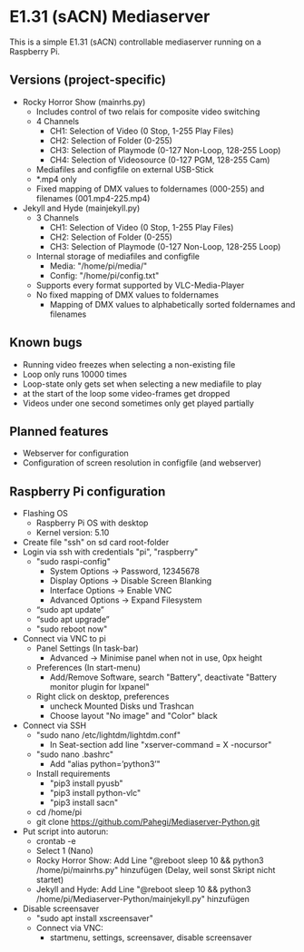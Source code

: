 # E1.31 (sACN) Mediaserver

This is a simple E1.31 (sACN) controllable mediaserver running on a Raspberry Pi.

## Versions (project-specific)
- Rocky Horror Show (mainrhs.py)
  - Includes control of two relais for composite video switching
  - 4 Channels
    - CH1: Selection of Video (0 Stop, 1-255 Play Files)
    - CH2: Selection of Folder (0-255)
    - CH3: Selection of Playmode (0-127 Non-Loop, 128-255 Loop)
    - CH4: Selection of Videosource (0-127 PGM, 128-255 Cam)
  - Mediafiles and configfile on external USB-Stick
  - *.mp4 only
  - Fixed mapping of DMX values to foldernames (000-255) and filenames (001.mp4-225.mp4)
- Jekyll and Hyde (mainjekyll.py)
  - 3 Channels
    - CH1: Selection of Video (0 Stop, 1-255 Play Files)
    - CH2: Selection of Folder (0-255)
    - CH3: Selection of Playmode (0-127 Non-Loop, 128-255 Loop)
  - Internal storage of mediafiles and configfile
    - Media: "/home/pi/media/"
    - Config: "/home/pi/config.txt"
  - Supports every format supported by VLC-Media-Player
  - No fixed mapping of DMX values to foldernames
    - Mapping of DMX values to alphabetically sorted foldernames and filenames

## Known bugs
- Running video freezes when selecting a non-existing file
- Loop only runs 10000 times
- Loop-state only gets set when selecting a new mediafile to play
- at the start of the loop some video-frames get dropped
- Videos under one second sometimes only get played partially

## Planned features
- Webserver for configuration
- Configuration of screen resolution in configfile (and webserver)

## Raspberry Pi configuration

- Flashing OS
  - Raspberry Pi OS with desktop
  - Kernel version: 5.10
- Create file "ssh" on sd card root-folder
- Login via ssh with credentials "pi", "raspberry"
  - "sudo raspi-config"
    - System Options → Password, 12345678
    - Display Options → Disable Screen Blanking
    - Interface Options → Enable VNC
    - Advanced Options → Expand Filesystem
  - “sudo apt update”
  - “sudo apt upgrade”
  - "sudo reboot now"
- Connect via VNC to pi
  - Panel Settings (In task-bar)
    - Advanced → Minimise panel when not in use, 0px height
  - Preferences (In start-menu)
    - Add/Remove Software, search "Battery", deactivate "Battery monitor plugin for lxpanel"
  - Right click on desktop, preferences
    - uncheck Mounted Disks und Trashcan
    - Choose layout "No image" and "Color" black
- Connect via SSH
  - "sudo nano /etc/lightdm/lightdm.conf"
    - In Seat-section add line "xserver-command = X -nocursor"
  - "sudo nano .bashrc"
    - Add "alias python=’python3’"
  - Install requirements
    - "pip3 install pyusb"
    - "pip3 install python-vlc"
    - "pip3 install sacn"
  - cd /home/pi
  - git clone https://github.com/Pahegi/Mediaserver-Python.git
- Put script into autorun:
  - crontab -e
  - Select 1 (Nano)
  - Rocky Horror Show: Add Line "@reboot sleep 10 && python3 /home/pi/mainrhs.py" hinzufügen (Delay, weil sonst Skript nicht startet)
  - Jekyll and Hyde: Add Line "@reboot sleep 10 && python3 /home/pi/Mediaserver-Python/mainjekyll.py" hinzufügen
- Disable screensaver
    - "sudo apt install xscreensaver"
    - Connect via VNC:
      - startmenu, settings, screensaver, disable screensaver
